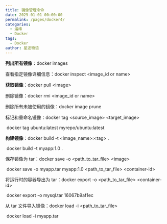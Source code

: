 ```yaml
---
title: 镜像管理命令
date: 2025-01-01 00:00:00
permalink: /pages/docker4/
categories:
  - 运维
  - Docker
tags:
  - Docker
author: 星途物语
---
```

**列出所有镜像**：docker images

查看指定镜像详细信息：docker inspect <image_id or name>

**获取镜像**：docker pull \<image>

删除镜像：docker rmi <image_id or name>

删除所有未被使用的镜像：docker image prune

标记和重命名镜像：docker tag <source_image> <target_image>

​	docker tag ubuntu:latest myrepo/ubuntu:latest

**构建镜像**：docker build -t <image_name>:\<tag> .

​	docker build -t myapp:1.0 .

保存镜像为 tar：docker save -o <path_to_tar_file> \<image>

​	docker save -o myapp.tar myapp:1.0 <path_to_tar_file> \<container-id>

将运行时的容器导出为 tar：docker export -o <path_to_tar_file> \<container-id>

​	docker export -o mysql.tar 16067b9af1ec

从 tar 文件导入镜像：docker load -i <path_to_tar_file>

​	docker load -i myapp.tar
